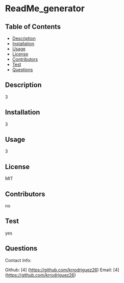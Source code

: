# ReadMe_generator
  
## Table of Contents
* [Description](#description)
* [Installation](#installation)
* [Usage](#usage)
* [License](#license)
* [Contributors](#contributors)
* [Test](#test)
* [Questions](#questions)

## Description

3

## Installation
3

## Usage
3

## License
MIT

## Contributors
no

## Test
yes

## Questions
Contact Info:

Github: [4] (https://github.com/krrodriguez26)
Email: [4] (https://github.com/krrodriguez26)
